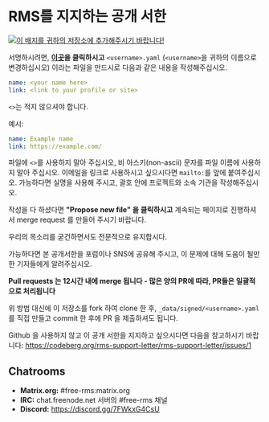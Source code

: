 # RMS를 지지하는 공개 서한
[![이 배지를 귀하의 저장소에 추가해주시기 바랍니다!](assets/badge-64-w-border.png)](https://github.com/rms-support-letter/rms-support-letter.github.io/new/master/_data/signed)

서명하시려면, **[이곳](https://github.com/rms-support-letter/rms-support-letter.github.io/new/master/_data/signed)을 클릭하시고** `<username>.yaml` (`<username>`을 귀하의 이름으로 변경하십시오) 이라는 파일을 만드시로 다음과 같은 내용을 작성해주십시오.

```yaml
name: <your name here>
link: <link to your profile or site>
```

`<>`는 적지 않으셔야 합니다.

예시:
```yaml
name: Example name
link: https://example.com/
```

파일에 `<>`를 사용하지 말아 주십시오, 비 아스키(non-ascii) 문자를 파일 이름에 사용하지 말아 주십시오.
이메일을 링크로 사용하시고 싶으시다면 `mailto:`를 앞에 붙여주십시오.
가능하다면 실명을 사용해 주시고, 괄호 안에 프로젝트와 소속 기관을 작성해주십시오.

작성을 다 하셨다면 **"Propose new file" 을 클릭하시고** 계속되는 페이지로 진행하셔서 merge request 를 만들어 주시기 바랍니다.

우리의 목소리를 굳건하면서도 전문적으로 유지합시다.

가능하다면 본 공개서한을 포럼이나 SNS에 공유해 주시고, 이 문제에 대해 도움이 될만한 기자들에게 알려주십시오.

**Pull requests 는 12시간 내에 merge 됩니다 - 많은 양의 PR에 따라, PR들은 일괄적으로 처리됩니다**

위 방법 대신에 이 저장소를 fork 하여 clone 한 후, `_data/signed/<username>.yaml` 를 직접 만들고 commit 한 후에 PR 을 제출하셔도 됩니다.

Github 을 사용하지 않고 이 공개 서한을 지지하고 싶으시다면 다음을 참고하시기 바랍니다: https://codeberg.org/rms-support-letter/rms-support-letter/issues/1

## Chatrooms

- **Matrix.org:** #free-rms:matrix.org
- **IRC:** chat.freenode.net 서버의 #free-rms 채널
- **Discord:** https://discord.gg/7FWkxG4CsU
